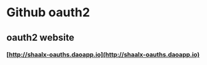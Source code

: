 #	Github oauth2

##	oauth2 website

####	[http://shaalx-oauths.daoapp.io](http://shaalx-oauths.daoapp.io)